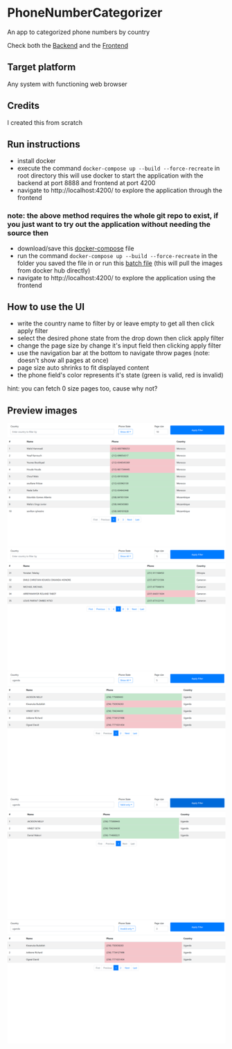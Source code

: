 # PhoneNumberCategorizer

An app to categorized phone numbers by country 

Check both the [Backend](Backend/README.md) and the [Frontend](Frontend/README.md)

## Target platform
Any system with functioning web browser

## Credits 

I created this from scratch


## Run instructions
- install docker
- execute the command `docker-compose up --build --force-recreate` in root directory this will use docker to start the application with the backend at port 8888 and frontend at port 4200
- navigate to http://localhost:4200/ to explore the application through the frontend

### note: the above method requires the whole git repo to exist, if you just want to try out the application without needing the source then
- download/save this [docker-compose](StandaloneDocker/docker-compose.yml) file 
- run the command `docker-compose up --build --force-recreate` in the folder you saved the file in or run this [batch file](StandaloneDocker/startApplication.bat) (this will pull the images from docker hub directly)
- navigate to http://localhost:4200/ to explore the application using the frontend
## How to use the UI
  - write the country name to filter by or leave empty to get all then click apply filter
  - select the desired phone state from the drop down then click apply filter
  - change the page size by change it's input field then clicking apply filter
  - use the navigation bar at the bottom to navigate throw pages (note: doesn't show all pages at once)
  - page size auto shrinks to fit displayed content
  - the phone field's color represents it's state (green is valid, red is invalid)
  
  hint: you can fetch 0 size pages too, cause why not?

## Preview images

![alt text](Images/image1.png)
![alt text](Images/image2.png)
![alt text](Images/image3.png)
![alt text](Images/image4.png)
![alt text](Images/image5.png)
